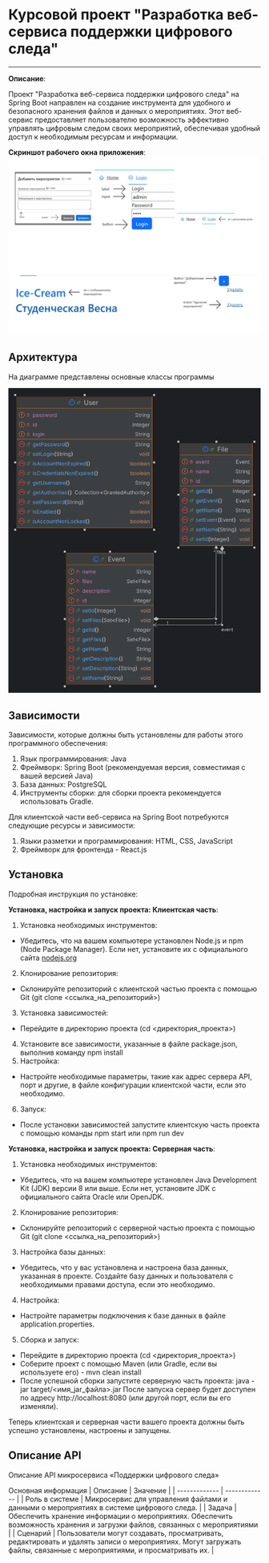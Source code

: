 # Курсовой проект "Разработка веб-сервиса поддержки цифрового следа"
----------------
**Описание**:

Проект "Разработка веб-сервиса поддержки цифрового следа" на Spring Boot направлен на создание инструмента для удобного и безопасного хранения файлов и данных о мероприятиях. Этот веб-сервис предоставляет пользователю возможность эффективно управлять цифровым следом своих мероприятий, обеспечивая удобный доступ к необходимым ресурсам и информации.

**Скриншот рабочего окна приложения**:
![](server/demo/diagram/interface.JPG)


## Архитектура

На диаграмме представлены основные классы программы

![](server/demo/diagram/class-diagram.png)


## Зависимости

Зависимости, которые должны быть установлены для работы этого программного обеспечения:
1. Язык программирования: Java
2. Фреймворк: Spring Boot (рекомендуемая версия, совместимая с вашей версией Java)
3. База данных: PostgreSQL
4. Инструменты сборки: для сборки проекта рекомендуется использовать Gradle.
   
Для клиентской части веб-сервиса на Spring Boot потребуются следующие ресурсы и зависимости:
1. Языки разметки и программирования:
HTML,
CSS,
JavaScript
2. Фреймворк для фронтенда - React.js


## Установка

Подробная инструкция по установке:

**Установка, настройка и запуск проекта: Клиентская часть**:
1. Установка необходимых инструментов:
  - Убедитесь, что на вашем компьютере установлен Node.js и npm (Node Package Manager). Если нет, установите их с официального сайта [nodejs.org](https://nodejs.org/en)
2. Клонирование репозитория:
  - Склонируйте репозиторий с клиентской частью проекта с помощью Git (git clone <ссылка_на_репозиторий>)
3. Установка зависимостей:
  - Перейдите в директорию проекта (cd <директория_проекта>)
4. Установите все зависимости, указанные в файле package.json, выполнив команду npm install
5. Настройка:
  - Настройте необходимые параметры, такие как адрес сервера API, порт и другие, в файле конфигурации клиентской части, если это необходимо.
6. Запуск:
  - После установки зависимостей запустите клиентскую часть проекта с помощью команды npm start или npm run dev

**Установка, настройка и запуск проекта: Серверная часть**:
1. Установка необходимых инструментов:
  - Убедитесь, что на вашем компьютере установлен Java Development Kit (JDK) версии 8 или выше. Если нет, установите JDK с официального сайта Oracle или OpenJDK.
2. Клонирование репозитория:
  - Склонируйте репозиторий с серверной частью проекта с помощью Git (git clone <ссылка_на_репозиторий>)
3. Настройка базы данных:
  - Убедитесь, что у вас установлена и настроена база данных, указанная в проекте. Создайте базу данных и пользователя с необходимыми правами доступа, если это необходимо.
4. Настройка:
  - Настройте параметры подключения к базе данных в файле application.properties.
5. Сборка и запуск:
  - Перейдите в директорию проекта (cd <директория_проекта>)
  - Соберите проект с помощью Maven (или Gradle, если вы используете его) - mvn clean install
  - После успешной сборки запустите серверную часть проекта: java -jar target/<имя_jar_файла>.jar
После запуска сервер будет доступен по адресу http://localhost:8080 (или другой порт, если вы его изменяли).

Теперь клиентская и серверная части вашего проекта должны быть успешно установлены, настроены и запущены.

## Описание API

Описание API микросервиса «Поддержки цифрового следа»

Основная информация 
|    Описание   |    Значение   |
| ------------- | ------------- |
| Роль в системе  | Микросервис для управления файлами и данными о мероприятиях в системе цифрового следа.  |
| Задача  | Обеспечить хранение информации о мероприятиях. Обеспечить возможность хранения и загрузки файлов, связанных с мероприятиями |
| Сценарий  | Пользователи могут создавать, просматривать, редактировать и удалять записи о мероприятиях. Могут загружать файлы, связанные с мероприятиями, и просматривать их. |





